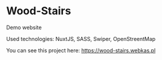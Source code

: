 # Wood-Stairs

Demo website

Used technologies: NuxtJS, SASS, Swiper, OpenStreentMap

You can see this project here: https://wood-stairs.webkas.pl
